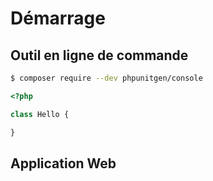 # Démarrage

## Outil en ligne de commande

```bash
$ composer require --dev phpunitgen/console
```

```php
<?php

class Hello {

}
```

## Application Web
